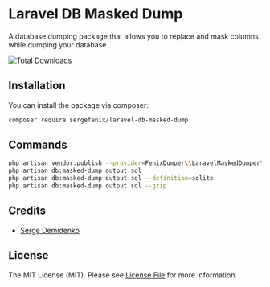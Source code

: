 # Laravel DB Masked Dump

A database dumping package that allows you to replace and mask columns while dumping your database.

[![Total Downloads](https://img.shields.io/packagist/dt/sergefenix/laravel-db-masked-dump.svg?style=flat-square)](https://packagist.org/packages/sergefenix/laravel-db-masked-dump)

## Installation

You can install the package via composer:

```bash
composer require sergefenix/laravel-db-masked-dump
```

## Commands
```bash
php artisan vendor:publish --provider=FenixDumper\\LaravelMaskedDumper\\LaravelMaskedDumpServiceProvider
php artisan db:masked-dump output.sql
php artisan db:masked-dump output.sql --definition=sqlite
php artisan db:masked-dump output.sql --gzip
```

## Credits

- [Serge Demidenko](https://github.com/sergefenix)

## License

The MIT License (MIT). Please see [License File](LICENSE.md) for more information.
